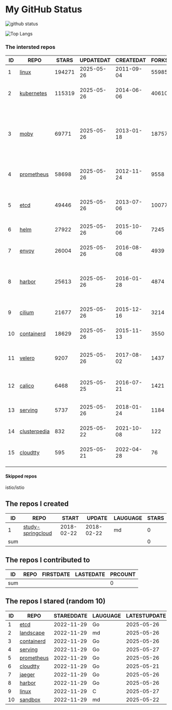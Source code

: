 # My GitHub Status

<img src="https://github-readme-stats-1.yihong0618.vercel.app/api?username=daoqingniu&show_icons=true&&&hide_title=true&count_private=true" alt="github status" />

![Top Langs](https://github-readme-stats-1.yihong0618.vercel.app/api/top-langs/?username=daoqingniu&layout=compact)

<!--START_SECTION:github_repos-->
### The intersted repos
| ID |                              REPO                               | STARS  | UPDATEDAT  | CREATEDAT  | FORKSCOUNT |                                                DESCRIPTIONS                                                |
|----|-----------------------------------------------------------------|--------|------------|------------|------------|------------------------------------------------------------------------------------------------------------|
|  1 | [linux](https://github.com/torvalds/linux)                      | 194271 | 2025-05-26 | 2011-09-04 |      55985 | Linux kernel source tree                                                                                   |
|  2 | [kubernetes](https://github.com/kubernetes/kubernetes)          | 115319 | 2025-05-26 | 2014-06-06 |      40610 | Production-Grade Container Scheduling and Management                                                       |
|  3 | [moby](https://github.com/moby/moby)                            |  69771 | 2025-05-26 | 2013-01-18 |      18757 | The Moby Project - a collaborative project for the container ecosystem to assemble container-based systems |
|  4 | [prometheus](https://github.com/prometheus/prometheus)          |  58698 | 2025-05-26 | 2012-11-24 |       9558 | The Prometheus monitoring system and time series database.                                                 |
|  5 | [etcd](https://github.com/etcd-io/etcd)                         |  49446 | 2025-05-26 | 2013-07-06 |      10077 | Distributed reliable key-value store for the most critical data of a distributed system                    |
|  6 | [helm](https://github.com/helm/helm)                            |  27922 | 2025-05-26 | 2015-10-06 |       7245 | The Kubernetes Package Manager                                                                             |
|  7 | [envoy](https://github.com/envoyproxy/envoy)                    |  26004 | 2025-05-26 | 2016-08-08 |       4939 | Cloud-native high-performance edge/middle/service proxy                                                    |
|  8 | [harbor](https://github.com/goharbor/harbor)                    |  25613 | 2025-05-26 | 2016-01-28 |       4874 | An open source trusted cloud native registry project that stores, signs, and scans content.                |
|  9 | [cilium](https://github.com/cilium/cilium)                      |  21677 | 2025-05-26 | 2015-12-16 |       3214 | eBPF-based Networking, Security, and Observability                                                         |
| 10 | [containerd](https://github.com/containerd/containerd)          |  18629 | 2025-05-26 | 2015-11-13 |       3550 | An open and reliable container runtime                                                                     |
| 11 | [velero](https://github.com/vmware-tanzu/velero)                |   9207 | 2025-05-26 | 2017-08-02 |       1437 | Backup and migrate Kubernetes applications and their persistent volumes                                    |
| 12 | [calico](https://github.com/projectcalico/calico)               |   6468 | 2025-05-25 | 2016-07-21 |       1421 | Cloud native networking and network security                                                               |
| 13 | [serving](https://github.com/knative/serving)                   |   5737 | 2025-05-26 | 2018-01-24 |       1184 | Kubernetes-based, scale-to-zero, request-driven compute                                                    |
| 14 | [clusterpedia](https://github.com/clusterpedia-io/clusterpedia) |    832 | 2025-05-22 | 2021-10-08 |        122 | The Encyclopedia of Kubernetes clusters                                                                    |
| 15 | [cloudtty](https://github.com/cloudtty/cloudtty)                |    595 | 2025-05-21 | 2022-04-28 |         76 | A Friendly Kubernetes CloudShell (Web Terminal) !                                                          |



#### Skipped repos
istio/istio<!--END_SECTION:github_repos-->

<!--START_SECTION:my_github-->
## The repos I created
| ID  |                                 REPO                                 |   START    |   UPDATE   | LAUGUAGE | STARS |
|-----|----------------------------------------------------------------------|------------|------------|----------|-------|
|   1 | [study-springcloud](https://github.com/daoqingniu/study-springcloud) | 2018-02-22 | 2018-02-22 | md       |     0 |
| sum |                                                                      |            |            |          |     0 |

## The repos I contributed to
| ID  | REPO | FIRSTDATE | LASTEDATE | PRCOUNT |
|-----|------|-----------|-----------|---------|
| sum |      |           |           |       0 |

## The repos I stared (random 10)
| ID |                          REPO                          | STAREDDATE | LAUGUAGE | LATESTUPDATE |
|----|--------------------------------------------------------|------------|----------|--------------|
|  1 | [etcd](https://github.com/etcd-io/etcd)                | 2022-11-29 | Go       | 2025-05-26   |
|  2 | [landscape](https://github.com/cncf/landscape)         | 2022-11-29 | md       | 2025-05-26   |
|  3 | [containerd](https://github.com/containerd/containerd) | 2022-11-29 | Go       | 2025-05-26   |
|  4 | [serving](https://github.com/knative/serving)          | 2022-11-29 | Go       | 2025-05-27   |
|  5 | [prometheus](https://github.com/prometheus/prometheus) | 2022-11-29 | Go       | 2025-05-26   |
|  6 | [cloudtty](https://github.com/cloudtty/cloudtty)       | 2022-11-29 | Go       | 2025-05-21   |
|  7 | [jaeger](https://github.com/jaegertracing/jaeger)      | 2022-11-29 | Go       | 2025-05-26   |
|  8 | [harbor](https://github.com/goharbor/harbor)           | 2022-11-29 | Go       | 2025-05-26   |
|  9 | [linux](https://github.com/torvalds/linux)             | 2022-11-29 | C        | 2025-05-27   |
| 10 | [sandbox](https://github.com/cncf/sandbox)             | 2022-11-29 | md       | 2025-05-22   |

<!--END_SECTION:my_github-->
